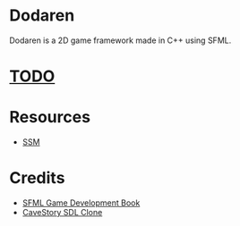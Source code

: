 # Dodaren
Dodaren is a 2D game framework made in C++ using SFML.

# [TODO](https://github.com/aclonegeek/Dodaren/issues?q=is%3Aissue+is%3Aopen+label%3Aenhancement)

# Resources
* [SSM](https://github.com/aclonegeek/SSM)

# Credits
* [SFML Game Development Book](https://github.com/SFML/SFML-Game-Development-Book)
* [CaveStory SDL Clone](https://github.com/Limeoats/cavestory-development)